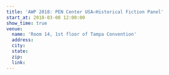 ```yaml
---
title: 'AWP 2018: PEN Center USA—Historical Fiction Panel'
start_at: 2018-03-08 12:00:00
show_time: true
venue:
  name: 'Room 14, 1st floor of Tampa Convention'
  address:
  city:
  state:
  zip:
  link:
---
```



&nbsp;

&nbsp;